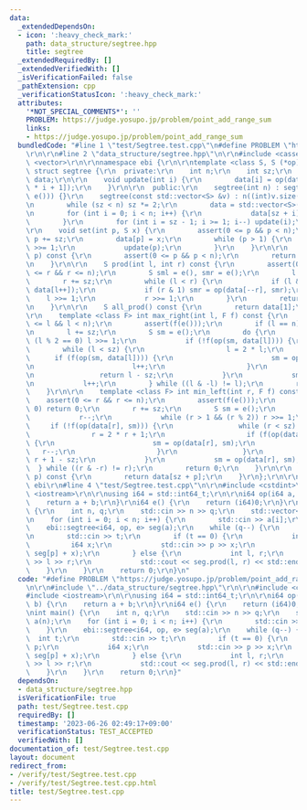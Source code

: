 ```yaml
---
data:
  _extendedDependsOn:
  - icon: ':heavy_check_mark:'
    path: data_structure/segtree.hpp
    title: segtree
  _extendedRequiredBy: []
  _extendedVerifiedWith: []
  _isVerificationFailed: false
  _pathExtension: cpp
  _verificationStatusIcon: ':heavy_check_mark:'
  attributes:
    '*NOT_SPECIAL_COMMENTS*': ''
    PROBLEM: https://judge.yosupo.jp/problem/point_add_range_sum
    links:
    - https://judge.yosupo.jp/problem/point_add_range_sum
  bundledCode: "#line 1 \"test/Segtree.test.cpp\"\n#define PROBLEM \"https://judge.yosupo.jp/problem/point_add_range_sum\"\
    \r\n\r\n#line 2 \"data_structure/segtree.hpp\"\n\r\n#include <cassert>\r\n#include\
    \ <vector>\r\n\r\nnamespace ebi {\r\n\r\ntemplate <class S, S (*op)(S, S), S (*e)()>\
    \ struct segtree {\r\n  private:\r\n    int n;\r\n    int sz;\r\n    std::vector<S>\
    \ data;\r\n\r\n    void update(int i) {\r\n        data[i] = op(data[2 * i], data[2\
    \ * i + 1]);\r\n    }\r\n\r\n  public:\r\n    segtree(int n) : segtree(std::vector<S>(n,\
    \ e())) {}\r\n    segtree(const std::vector<S> &v) : n((int)v.size()), sz(1) {\r\
    \n        while (sz < n) sz *= 2;\r\n        data = std::vector<S>(2 * sz, e());\r\
    \n        for (int i = 0; i < n; i++) {\r\n            data[sz + i] = v[i];\r\n\
    \        }\r\n        for (int i = sz - 1; i >= 1; i--) update(i);\r\n    }\r\n\
    \r\n    void set(int p, S x) {\r\n        assert(0 <= p && p < n);\r\n       \
    \ p += sz;\r\n        data[p] = x;\r\n        while (p > 1) {\r\n            p\
    \ >>= 1;\r\n            update(p);\r\n        }\r\n    }\r\n\r\n    S get(int\
    \ p) const {\r\n        assert(0 <= p && p < n);\r\n        return data[p + sz];\r\
    \n    }\r\n\r\n    S prod(int l, int r) const {\r\n        assert(0 <= l && l\
    \ <= r && r <= n);\r\n        S sml = e(), smr = e();\r\n        l += sz;\r\n\
    \        r += sz;\r\n        while (l < r) {\r\n            if (l & 1) sml = op(sml,\
    \ data[l++]);\r\n            if (r & 1) smr = op(data[--r], smr);\r\n        \
    \    l >>= 1;\r\n            r >>= 1;\r\n        }\r\n        return op(sml, smr);\r\
    \n    }\r\n\r\n    S all_prod() const {\r\n        return data[1];\r\n    }\r\n\
    \r\n    template <class F> int max_right(int l, F f) const {\r\n        assert(0\
    \ <= l && l < n);\r\n        assert(f(e()));\r\n        if (l == n) return n;\r\
    \n        l += sz;\r\n        S sm = e();\r\n        do {\r\n            while\
    \ (l % 2 == 0) l >>= 1;\r\n            if (!f(op(sm, data[l]))) {\r\n        \
    \        while (l < sz) {\r\n                    l = 2 * l;\r\n              \
    \      if (f(op(sm, data[l]))) {\r\n                        sm = op(sm, data[l]);\r\
    \n                        l++;\r\n                    }\r\n                }\r\
    \n                return l - sz;\r\n            }\r\n            sm = op(sm, data[l]);\r\
    \n            l++;\r\n        } while ((l & -l) != l);\r\n        return n;\r\n\
    \    }\r\n\r\n    template <class F> int min_left(int r, F f) const {\r\n    \
    \    assert(0 <= r && r <= n);\r\n        assert(f(e()));\r\n        if (r ==\
    \ 0) return 0;\r\n        r += sz;\r\n        S sm = e();\r\n        do {\r\n\
    \            r--;\r\n            while (r > 1 && (r % 2)) r >>= 1;\r\n       \
    \     if (!f(op(data[r], sm))) {\r\n                while (r < sz) {\r\n     \
    \               r = 2 * r + 1;\r\n                    if (f(op(data[r], sm)))\
    \ {\r\n                        sm = op(data[r], sm);\r\n                     \
    \   r--;\r\n                    }\r\n                }\r\n                return\
    \ r + 1 - sz;\r\n            }\r\n            sm = op(data[r], sm);\r\n      \
    \  } while ((r & -r) != r);\r\n        return 0;\r\n    }\r\n\r\n    S operator[](int\
    \ p) const {\r\n        return data[sz + p];\r\n    }\r\n};\r\n\r\n}  // namespace\
    \ ebi\r\n#line 4 \"test/Segtree.test.cpp\"\n\r\n#include <cstdint>\r\n#include\
    \ <iostream>\r\n\r\nusing i64 = std::int64_t;\r\n\r\ni64 op(i64 a, i64 b) {\r\n\
    \    return a + b;\r\n}\r\ni64 e() {\r\n    return (i64)0;\r\n}\r\n\r\nint main()\
    \ {\r\n    int n, q;\r\n    std::cin >> n >> q;\r\n    std::vector<i64> a(n);\r\
    \n    for (int i = 0; i < n; i++) {\r\n        std::cin >> a[i];\r\n    }\r\n\
    \    ebi::segtree<i64, op, e> seg(a);\r\n    while (q--) {\r\n        int t;\r\
    \n        std::cin >> t;\r\n        if (t == 0) {\r\n            int p;\r\n  \
    \          i64 x;\r\n            std::cin >> p >> x;\r\n            seg.set(p,\
    \ seg[p] + x);\r\n        } else {\r\n            int l, r;\r\n            std::cin\
    \ >> l >> r;\r\n            std::cout << seg.prod(l, r) << std::endl;\r\n    \
    \    }\r\n    }\r\n    return 0;\r\n}\n"
  code: "#define PROBLEM \"https://judge.yosupo.jp/problem/point_add_range_sum\"\r\
    \n\r\n#include \"../data_structure/segtree.hpp\"\r\n\r\n#include <cstdint>\r\n\
    #include <iostream>\r\n\r\nusing i64 = std::int64_t;\r\n\r\ni64 op(i64 a, i64\
    \ b) {\r\n    return a + b;\r\n}\r\ni64 e() {\r\n    return (i64)0;\r\n}\r\n\r\
    \nint main() {\r\n    int n, q;\r\n    std::cin >> n >> q;\r\n    std::vector<i64>\
    \ a(n);\r\n    for (int i = 0; i < n; i++) {\r\n        std::cin >> a[i];\r\n\
    \    }\r\n    ebi::segtree<i64, op, e> seg(a);\r\n    while (q--) {\r\n      \
    \  int t;\r\n        std::cin >> t;\r\n        if (t == 0) {\r\n            int\
    \ p;\r\n            i64 x;\r\n            std::cin >> p >> x;\r\n            seg.set(p,\
    \ seg[p] + x);\r\n        } else {\r\n            int l, r;\r\n            std::cin\
    \ >> l >> r;\r\n            std::cout << seg.prod(l, r) << std::endl;\r\n    \
    \    }\r\n    }\r\n    return 0;\r\n}"
  dependsOn:
  - data_structure/segtree.hpp
  isVerificationFile: true
  path: test/Segtree.test.cpp
  requiredBy: []
  timestamp: '2023-06-26 02:49:17+09:00'
  verificationStatus: TEST_ACCEPTED
  verifiedWith: []
documentation_of: test/Segtree.test.cpp
layout: document
redirect_from:
- /verify/test/Segtree.test.cpp
- /verify/test/Segtree.test.cpp.html
title: test/Segtree.test.cpp
---
```

